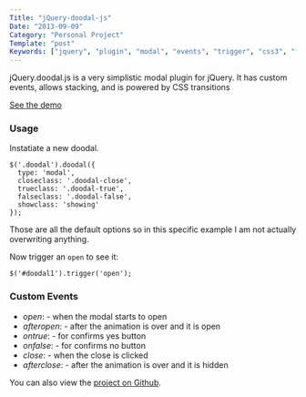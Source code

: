```yaml
---
Title: "jQuery-doodal-js"
Date: "2013-09-09"
Category: "Personal Project"
Template: "post"
Keywords: ["jquery", "plugin", "modal", "events", "trigger", "css3", "transitions", "animations", "alert", "confirm"]
---
```


jQuery.doodal.js is a very simplistic modal plugin for jQuery. It has custom events, allows stacking, and is powered by CSS transitions

[See the demo](http://james2doyle.github.io/jquery.doodal.js/)

### Usage

Instatiate a new doodal.

    $('.doodal').doodal({
      type: 'modal',
      closeclass: '.doodal-close',
      trueclass: '.doodal-true',
      falseclass: '.doodal-false',
      showclass: 'showing'
    });


Those are all the default options so in this specific example I am not actually overwriting anything.

Now trigger an `open` to see it:

    $('#doodal1').trigger('open');

### Custom Events

* *open*: - when the modal starts to open
* *afteropen*: - after the animation is over and it is open
* *ontrue*: - for confirms yes button
* *onfalse*: - for confirms no button
* *close*: - when the close is clicked
* *afterclose*: - after the animation is over and it is hidden

You can also view the [project on Github](https://github.com/james2doyle/jquery.doodal.js).